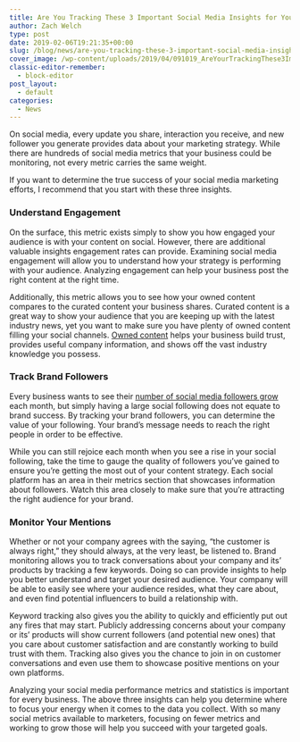 ```yaml
---
title: Are You Tracking These 3 Important Social Media Insights for Your Business?
author: Zach Welch
type: post
date: 2019-02-06T19:21:35+00:00
slug: /blog/news/are-you-tracking-these-3-important-social-media-insights-for-your-business
cover_image: /wp-content/uploads/2019/04/091019_AreYourTrackingThese3ImportantSMinsights_BG.jpg
classic-editor-remember:
  - block-editor
post_layout:
  - default
categories:
  - News
---
```


On social media, every update you share, interaction you receive, and new follower you generate provides data about your marketing strategy. While there are hundreds of social media metrics that your business could be monitoring, not every metric carries the same weight. &nbsp;

If you want to determine the true success of your social media marketing efforts, I recommend that you start with these three insights.

### **Understand Engagement**

On the surface, this metric exists simply to show you how engaged your audience is with your content on social. However, there are additional valuable insights engagement rates can provide. Examining social media engagement will allow you to understand how your strategy is performing with your audience. Analyzing engagement can help your business post the right content at the right time.

Additionally, this metric allows you to see how your owned content compares to the curated content your business shares. Curated content is a great way to show your audience that you are keeping up with the latest industry news, yet you want to make sure you have plenty of owned content filling your social channels. [Owned content][1] helps your business build trust, provides useful company information, and shows off the vast industry knowledge you possess.

### **Track Brand Followers**

Every business wants to see their [number of social media followers grow][2] each month, but simply having a large social following does not equate to brand success. By tracking your brand followers, you can determine the value of your following. Your brand’s message needs to reach the right people in order to be effective.

While you can still rejoice each month when you see a rise in your social following, take the time to gauge the quality of followers you’ve gained to ensure you’re getting the most out of your content strategy. Each social platform has an area in their metrics section that showcases information about followers. Watch this area closely to make sure that you’re attracting the right audience for your brand.

### **Monitor Your Mentions**

Whether or not your company agrees with the saying, “the customer is always right,” they should always, at the very least, be listened to. Brand monitoring allows you to track conversations about your company and its’ products by tracking a few keywords. Doing so can provide insights to help you better understand and target your desired audience. Your company will be able to easily see where your audience resides, what they care about, and even find potential influencers to build a relationship with.

Keyword tracking also gives you the ability to quickly and efficiently put out any fires that may start. Publicly addressing concerns about your company or its’ products will show current followers (and potential new ones) that you care about customer satisfaction and are constantly working to build trust with them. Tracking also gives you the chance to join in on customer conversations and even use them to showcase positive mentions on your own platforms.

Analyzing your social media performance metrics and statistics is important for every business. The above three insights can help you determine where to focus your energy when it comes to the data you collect. With so many social metrics available to marketers, focusing on fewer metrics and working to grow those will help you succeed with your targeted goals.

[1]: http://localhost/brandglue/old-website/blog/tips/4-ways-to-increase-organic-twitter-traffic-and-conversions
[2]: http://localhost/brandglue/old-website/blog/tips/looking-to-grow-your-following-on-instagram-follow-these-6-simple-steps
